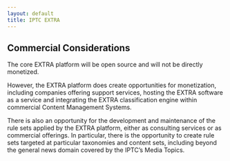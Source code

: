 ```yaml
---
layout: default
title: IPTC EXTRA
---
```

## Commercial Considerations

The core EXTRA platform will be open source and will not be directly monetized.

However, the EXTRA platform does create opportunities for monetization, including companies offering support services, hosting the EXTRA software as a service and integrating the EXTRA classification engine within commercial Content Management Systems.

There is also an opportunity for the development and maintenance of the rule sets applied by the EXTRA platform, either as consulting services or as commercial offerings. In particular, there is the opportunity to create rule sets targeted at particular taxonomies and content sets, including beyond the general news domain covered by the IPTC’s Media Topics.
